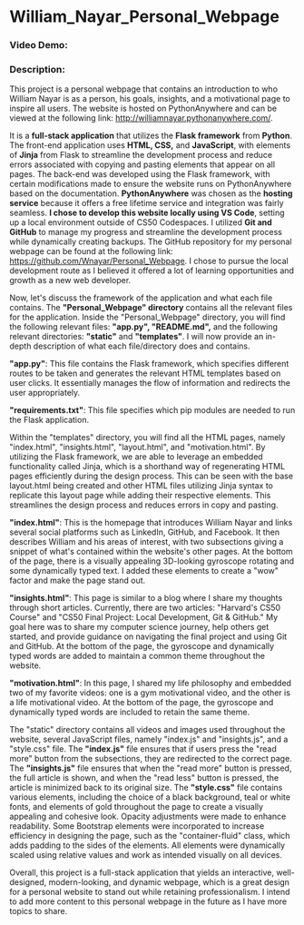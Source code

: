 # William_Nayar_Personal_Webpage
### Video Demo: <URL HERE>
### Description: 
This project is a personal webpage that contains an introduction to who William Nayar is as a person, his goals, insights, and a motivational page to inspire all users. The website is hosted on PythonAnywhere and can be viewed at the following link: http://williamnayar.pythonanywhere.com/.

It is a **full-stack application** that utilizes the **Flask framework** from **Python**. The front-end application uses **HTML, CSS,** and **JavaScript**, with elements of **Jinja** from Flask to streamline the development process and reduce errors associated with copying and pasting elements that appear on all pages. The back-end was developed using the Flask framework, with certain modifications made to ensure the website runs on PythonAnywhere based on the documentation. **PythonAnywhere** was chosen as the **hosting service** because it offers a free lifetime service and integration was fairly seamless. **I chose to develop this website locally using VS Code**, setting up a local environment outside of CS50 Codespaces. I utilized **Git and GitHub** to manage my progress and streamline the development process while dynamically creating backups. The GitHub repository for my personal webpage can be found at the following link: https://github.com/Wnayar/Personal_Webpage. I chose to pursue the local development route as I believed it offered a lot of learning opportunities and growth as a new web developer.

Now, let's discuss the framework of the application and what each file contains. The **"Personal_Webpage" directory** contains all the relevant files for the application. Inside the "Personal_Webpage" directory, you will find the following relevant files: **"app.py", "README.md",** and the following relevant directories: **"static"** and **"templates"**. I will now provide an in-depth description of what each file/directory does and contains.

**"app.py"**: This file contains the Flask framework, which specifies different routes to be taken and generates the relevant HTML templates based on user clicks. It essentially manages the flow of information and redirects the user appropriately.

**"requirements.txt"**: This file specifies which pip modules are needed to run the Flask application.

Within the "templates" directory, you will find all the HTML pages, namely "index.html", "insights.html", "layout.html", and "motivation.html". By utilizing the Flask framework, we are able to leverage an embedded functionality called Jinja, which is a shorthand way of regenerating HTML pages efficiently during the design process. This can be seen with the base layout.html being created and other HTML files utilizing Jinja syntax to replicate this layout page while adding their respective elements. This streamlines the design process and reduces errors in copy and pasting.

**"index.html"**: This is the homepage that introduces William Nayar and links several social platforms such as LinkedIn, GitHub, and Facebook. It then describes William and his areas of interest, with two subsections giving a snippet of what's contained within the website's other pages. At the bottom of the page, there is a visually appealing 3D-looking gyroscope rotating and some dynamically typed text. I added these elements to create a "wow" factor and make the page stand out.

**"insights.html"**: This page is similar to a blog where I share my thoughts through short articles. Currently, there are two articles: "Harvard's CS50 Course" and "CS50 Final Project: Local Development, Git & GitHub." My goal here was to share my computer science journey, help others get started, and provide guidance on navigating the final project and using Git and GitHub. At the bottom of the page, the gyroscope and dynamically typed words are added to maintain a common theme throughout the website.

**"motivation.html"**: In this page, I shared my life philosophy and embedded two of my favorite videos: one is a gym motivational video, and the other is a life motivational video. At the bottom of the page, the gyroscope and dynamically typed words are included to retain the same theme.

The "static" directory contains all videos and images used throughout the website, several JavaScript files, namely "index.js" and "insights.js", and a "style.css" file. The **"index.js"** file ensures that if users press the "read more" button from the subsections, they are redirected to the correct page. The **"insights.js"** file ensures that when the "read more" button is pressed, the full article is shown, and when the "read less" button is pressed, the article is minimized back to its original size. The **"style.css"** file contains various elements, including the choice of a black background, teal or white fonts, and elements of gold throughout the page to create a visually appealing and cohesive look. Opacity adjustments were made to enhance readability. Some Bootstrap elements were incorporated to increase efficiency in designing the page, such as the "container-fluid" class, which adds padding to the sides of the elements. All elements were dynamically scaled using relative values and work as intended visually on all devices.

Overall, this project is a full-stack application that yields an interactive, well-designed, modern-looking, and dynamic webpage, which is a great design for a personal website to stand out while retaining professionalism. I intend to add more content to this personal webpage in the future as I have more topics to share.
